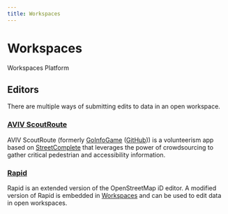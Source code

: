 ```yaml
---
title: Workspaces
---
```


# Workspaces

Workspaces Platform

## Editors

There are multiple ways of submitting edits to data in an open workspace.

### [AVIV ScoutRoute](#aviv-scoutroute)

AVIV ScoutRoute (formerly [GoInfoGame](https://tcat.cs.washington.edu/goinfogame-app/) ([GitHub](https://github.com/OpenSidewalks/GoInfoGame))) is a volunteerism app based on [StreetComplete](https://github.com/streetcomplete/StreetComplete) that leverages the power of crowdsourcing to gather critical pedestrian and accessibility information.

### [Rapid](#rapid)

Rapid is an extended version of the OpenStreetMap iD editor. A modified version of Rapid is embedded in [Workspaces](#workspaces) and can be used to edit data in open workspaces.
